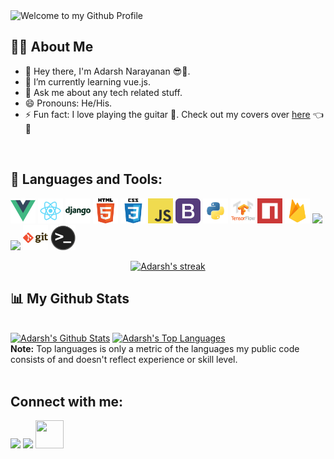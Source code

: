 <img src="https://github.com/BrunnerLivio/brunnerlivio/blob/master/images/welcome.png?raw=true" style="max-width: 100%;" alt="Welcome to my Github Profile" />



## 🙋‍♂️ About Me
- 👋 Hey there, I'm Adarsh Narayanan 😎🤘.
- 🌱 I’m currently learning vue.js.
- 💬 Ask me about any tech related stuff.
- 😄 Pronouns: He/His.
- ⚡ Fun fact: I love playing the guitar 🎸. Check out my covers over <a href = "https://www.instagram.com/the_.guitarist._/">here</a>  👈🤘

<br/>

## 🚀 Languages and Tools:

<p align="left"> 
    <code><img height="40" src="https://raw.githubusercontent.com/github/explore/80688e429a7d4ef2fca1e82350fe8e3517d3494d/topics/vue/vue.png"></code>
    <code><img height="40" src="https://raw.githubusercontent.com/github/explore/80688e429a7d4ef2fca1e82350fe8e3517d3494d/topics/react/react.png"></code>
    <code><img height="40" src="https://raw.githubusercontent.com/github/explore/80688e429a7d4ef2fca1e82350fe8e3517d3494d/topics/django/django.png"></code>
    <code><img height="40" src="https://raw.githubusercontent.com/github/explore/80688e429a7d4ef2fca1e82350fe8e3517d3494d/topics/html/html.png"></code>
    <code><img height="40" src="https://raw.githubusercontent.com/github/explore/80688e429a7d4ef2fca1e82350fe8e3517d3494d/topics/css/css.png"></code>
    <code><img height="40" src="https://raw.githubusercontent.com/github/explore/80688e429a7d4ef2fca1e82350fe8e3517d3494d/topics/javascript/javascript.png"></code>
    <code><img height="40" src="https://raw.githubusercontent.com/github/explore/80688e429a7d4ef2fca1e82350fe8e3517d3494d/topics/bootstrap/bootstrap.png"></code>
    <code><img height="40" src="https://raw.githubusercontent.com/github/explore/80688e429a7d4ef2fca1e82350fe8e3517d3494d/topics/python/python.png"></code>
    <code><img height="40" src="https://raw.githubusercontent.com/github/explore/80688e429a7d4ef2fca1e82350fe8e3517d3494d/topics/tensorflow/tensorflow.png"></code>
    <code><img height="40" src="https://raw.githubusercontent.com/github/explore/80688e429a7d4ef2fca1e82350fe8e3517d3494d/topics/npm/npm.png"></code>
    <code><img height="40" src="https://raw.githubusercontent.com/github/explore/80688e429a7d4ef2fca1e82350fe8e3517d3494d/topics/firebase/firebase.png"></code>
    <code><img height="40" src="https://img.icons8.com/color/48/000000/adobe-xd.png"></code>
    <code><img height="40" src="https://img.icons8.com/plasticine/100/000000/figma.png"></code>
    <code><img height="40" src="https://raw.githubusercontent.com/github/explore/80688e429a7d4ef2fca1e82350fe8e3517d3494d/topics/git/git.png"></code>
    <code><img height="40" src="https://raw.githubusercontent.com/github/explore/80688e429a7d4ef2fca1e82350fe8e3517d3494d/topics/terminal/terminal.png"></code>


<p align="center">
    <a href="https://github.com/Adarsh88/github-readme-streak-stats">
        <img title="🔥 Get streak stats for your profile at git.io/streak-stats" alt="Adarsh's streak" src="https://github-readme-streak-stats.herokuapp.com/?user=Adarsh88&theme=black-ice&hide_border=true&stroke=0000&background=060A0CD0"/>
    </a>
</p>

## 📊 My Github Stats

  <br/>
    <a href="https://github.com/Adarsh88/github-readme-stats"><img alt="Adarsh's Github Stats" src="https://github-readme-stats.vercel.app/api?username=Adarsh88&show_icons=true&count_private=true&theme=react&hide_border=true&bg_color=0D1117" /></a>
  <a href="https://github.com/Adarsh88/github-readme-stats"><img alt="Adarsh's Top Languages" src="https://github-readme-stats.vercel.app/api/top-langs/?username=Adarsh88&langs_count=8&count_private=true&layout=compact&theme=react&hide_border=true&bg_color=0D1117" /></a>
  <br/>
  <b>Note:</b> Top languages is only a metric of the languages my public code consists of and doesn't reflect experience or skill level.


<br/>
<br/>


## Connect with me:
<p align="left">

<a href = "https://www.linkedin.com/in/adarsh-narayanan" target="_blank"><img src="https://img.icons8.com/fluent/48/000000/linkedin.png"/></a>
<a href = "https://www.instagram.com/the_.guitarist._/"><img src="https://img.icons8.com/fluent/48/000000/instagram-new.png"/></a>
<a href = "https://www.facebook.com/AAApod/"> <img src="https://img.icons8.com/fluent/100/000000/facebook-new.png" width="45" height="45"/></a>

</p>



